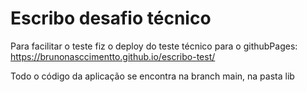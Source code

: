 # Escribo desafio técnico

Para facilitar o teste fiz o deploy do teste técnico para o githubPages: https://brunonasccimentto.github.io/escribo-test/

Todo o código da aplicação se encontra na branch main, na pasta lib
